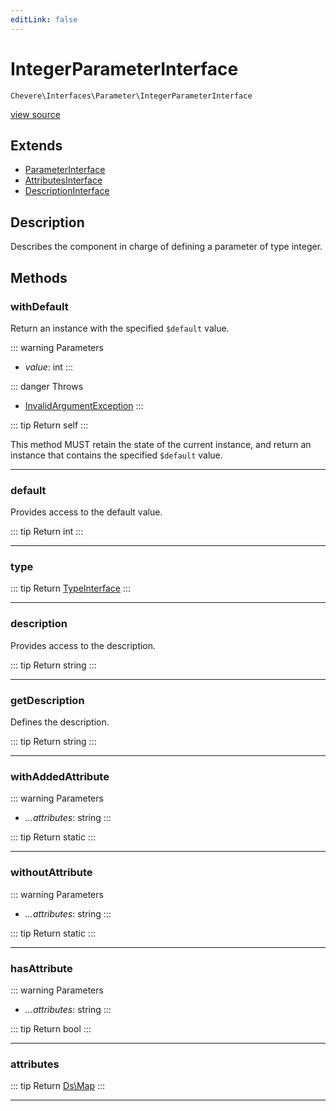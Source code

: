 ```yaml
---
editLink: false
---
```


# IntegerParameterInterface

`Chevere\Interfaces\Parameter\IntegerParameterInterface`

[view source](https://github.com/chevere/chevere/blob/main/src/Chevere/Interfaces/Parameter/IntegerParameterInterface.php)

## Extends

- [ParameterInterface](./ParameterInterface.md)
- [AttributesInterface](../Common/AttributesInterface.md)
- [DescriptionInterface](../Common/DescriptionInterface.md)

## Description

Describes the component in charge of defining a parameter of type integer.

## Methods

### withDefault

Return an instance with the specified `$default` value.

::: warning Parameters
- *value*: int
:::

::: danger Throws
- [InvalidArgumentException](../../Exceptions/Core/InvalidArgumentException.md) 
:::

::: tip Return
self
:::

This method MUST retain the state of the current instance, and return
an instance that contains the specified `$default` value.

---

### default

Provides access to the default value.

::: tip Return
int
:::

---

### type

::: tip Return
[TypeInterface](../Type/TypeInterface.md)
:::

---

### description

Provides access to the description.

::: tip Return
string
:::

---

### getDescription

Defines the description.

::: tip Return
string
:::

---

### withAddedAttribute

::: warning Parameters
- *...attributes*: string
:::

::: tip Return
static
:::

---

### withoutAttribute

::: warning Parameters
- *...attributes*: string
:::

::: tip Return
static
:::

---

### hasAttribute

::: warning Parameters
- *...attributes*: string
:::

::: tip Return
bool
:::

---

### attributes

::: tip Return
[Ds\Map](https://www.php.net/manual/class.ds\map)
:::

---
